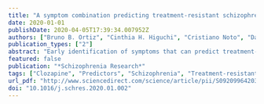 ```yaml
---
title: "A symptom combination predicting treatment-resistant schizophrenia – A strategy for real-world clinical practice"
date: 2020-01-01
publishDate: 2020-04-05T17:39:34.007952Z
authors: ["Bruno B. Ortiz", "Cinthia H. Higuchi", "Cristiano Noto", "Dan W. Joyce", "Christoph U. Correll", "Rodrigo A. Bressan", "Ary Gadelha"]
publication_types: ["2"]
abstract: "Early identification of symptoms that can predict treatment-resistant schizophrenia (TRS) could help clinicians to avoid delays in clozapine therapy. This study aims to investigate symptom patterns that could predict TRS using a discovery/replication study design. First, we followed a cohort of inpatients with schizophrenia (n = 164) in which the most discriminative items at baseline of the Positive and Negative Syndrome Scale (PANSS) were determined using logistic regression with TRS status as an outcome. Using Receiver Operating Characteristic (ROC) curves, we tested the prediction performance of multiple combinations of the identified items. The same items' combination was tested in an independent replication sample of (n = 207) outpatients with schizophrenia. In the discovery sample, the best combination to predict TRS at the discharge was the sum of three baseline PANSS items – conceptual disorganization (P2), difficulty in abstract thinking (N5), and unusual thought content (G9). The P2 + N5 + G9 model yielded an area under the curve (AUC) of 0.881, a sensitivity of 77.8%, and a specificity of 83.3%. In the outpatient sample, the model P2 + N5 + G9 predictive accuracy for TRS was only in the range of “acceptable” with an AUC of 0.756 and sensitivity of 72.3% and a specificity of 74.4%. Overall, the P2 + N5 + G9 model corresponds to the construct of formal thought disorder composed of disorganized thinking, concrete thinking, and bizarre-idiosyncratic thinking. Pronounced levels of these symptoms are easily identifiable in clinical practice and may be a feasible strategy in TRS. Replicating in first-episode cohorts is desirable to understand the likely clinical utility."
featured: false
publication: "*Schizophrenia Research*"
tags: ["Clozapine", "Predictors", "Schizophrenia", "Treatment-resistant schizophrenia"]
url_pdf: "http://www.sciencedirect.com/science/article/pii/S0920996420300177"
doi: "10.1016/j.schres.2020.01.002"
---
```


